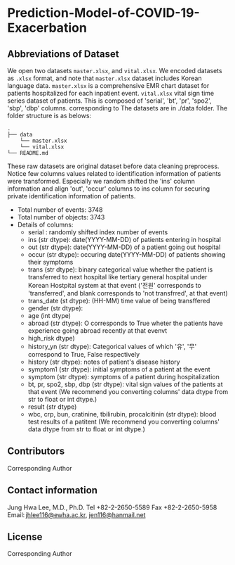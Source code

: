 # Prediction-Model-of-COVID-19-Exacerbation

## Abbreviations of Dataset
We open two datasets `master.xlsx`, and `vital.xlsx`. We encoded datasets as `.xlsx` format, and note that `master.xlsx` dataset includes Korean language data.
`master.xlsx` is a comprehensive EMR chart dataset for patients hospitalized for each inpatient event. `vital.xlsx` vital sign time series dataset of patients. This is composed of 'serial', 'bt', 'pr', 'spo2', 'sbp', 'dbp' columns. corresponding to 
The datasets are in ./data folder. The folder structure is as belows:
```
.
├── data
    └── master.xlsx
    └── vital.xlsx
└── README.md
```

These raw datasets are original dataset before data cleaning preprocess. Notice few columns values related to identification information of patients were transformed. Especially we random shifted the 'ins' column information and align 'out', 'occur' columns to ins column for securing private identification information of patients.

- Total number of events: 3748
- Total number of objects: 3743
- Details of columns: 
    - serial : randomly shifted index number of events
    - ins (str dtype): date(YYYY-MM-DD) of patients entering in hospital 
    - out (str dtype): date(YYYY-MM-DD) of a patient going out hospital 
    - occur (str dtype): occuring date(YYYY-MM-DD) of patients showing their symptoms
    - trans (str dtype): binary categorical value whether the patient is transferred to next hospital like tertiary general hospital under Korean Hostpital system at that event ('전원' corresponds to 'transferred', and blank corresponds to 'not transfrred', at that event)
    - trans_date (st dtype): (HH-MM) time value of being transffered
    - gender (str dtype):
    - age (int dtype)
    - abroad (str dtype): O corresponds to True wheter the patients have experience going abroad recently at that evenvt
    - high_risk dtype)
    - history_yn (str dtype): Categorical values of which '유', '무' correspond to True, False respectively 
    - history (str dtype): notes of patient's disease history
    - symptom1 (str dtype): initial symptoms of a patient at the event
    - symptom (str dtype): symptoms of a patient during hospitalization
    - bt, pr, spo2, sbp, dbp (str dtype): vital sign values of the patients at that event (We recommend you converting columns' data dtype from str to float or int dtype.)
    - result (str dtype)
    - wbc, crp, bun, cratinine, tbilirubin, procalcitinin (str dtype): blood test results of a patitent (We recommend you converting columns' data dtype from str to float or int dtype.)

## Contributors
Corresponding Author

## Contact information
Jung Hwa Lee, M.D., Ph.D.
Tel +82-2-2650-5589 Fax +82-2-2650-5958
Email: jhlee116@ewha.ac.kr, jen116@hanmail.net


## License
Corresponding Author